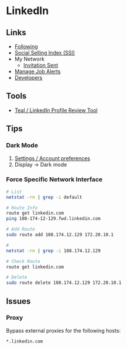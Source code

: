 # LinkedIn

<!--
https://linkedin.com/help/linkedin/answer/a563309/image-specifications-for-your-linkedin-pages-and-career-pages?lang=en
-->

<!--
kubernetes AND devops AND aws
devops AND NOT crossover AND NOT EPAM

Latin America

Quotes [""]
Parentheses [()]
NOT
AND
OR

Founding Engineer
First Engineer

Early Stage

Early Stage AND NOT GeekHunter AND NOT Listopro

Solution Architect
Hands-on – Prototype / POC
-->

## Links

- [Following](https://linkedin.com/feed/following)
- [Social Selling Index (SSI)](https://linkedin.com/sales/ssi)
- My Network
  - [Invitation Sent](https://linkedin.com/mynetwork/invitation-manager/sent)
- [Manage Job Alerts](https://linkedin.com/jobs/jam)
- [Developers](https://developer.linkedin.com)

## Tools

- [Teal / LinkedIn Profile Review Tool](https://tealhq.com/tools/linkedin-review)

## Tips

### Dark Mode

1. [Settings / Account preferences](https://linkedin.com/mypreferences/d/categories/account)
2. Display -> Dark mode

### Force Specific Network Interface

```sh
# List
netstat -rn | grep -i default

# Route Info
route get linkedin.com
ping 108-174-12-129.fwd.linkedin.com

# Add Route
sudo route add 108.174.12.129 172.20.10.1

#
netstat -rn | grep -i 108.174.12.129

# Check Route
route get linkedin.com

# Delete
sudo route delete 108.174.12.129 172.20.10.1
```

## Issues

### Proxy

Bypass external proxies for the following hosts:

```txt
*.linkedin.com
```
